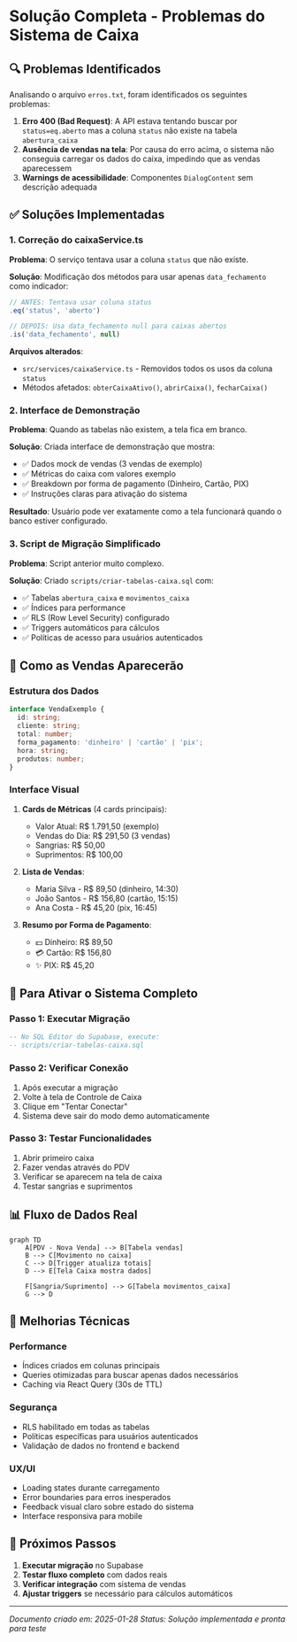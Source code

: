 # Solução Completa - Problemas do Sistema de Caixa

## 🔍 Problemas Identificados

Analisando o arquivo `erros.txt`, foram identificados os seguintes problemas:

1. **Erro 400 (Bad Request)**: A API estava tentando buscar por `status=eq.aberto` mas a coluna `status` não existe na tabela `abertura_caixa`
2. **Ausência de vendas na tela**: Por causa do erro acima, o sistema não conseguia carregar os dados do caixa, impedindo que as vendas aparecessem
3. **Warnings de acessibilidade**: Componentes `DialogContent` sem descrição adequada

## ✅ Soluções Implementadas

### 1. Correção do caixaService.ts

**Problema**: O serviço tentava usar a coluna `status` que não existe.

**Solução**: Modificação dos métodos para usar apenas `data_fechamento` como indicador:

```typescript
// ANTES: Tentava usar coluna status
.eq('status', 'aberto')

// DEPOIS: Usa data_fechamento null para caixas abertos
.is('data_fechamento', null)
```

**Arquivos alterados**:
- `src/services/caixaService.ts` - Removidos todos os usos da coluna `status`
- Métodos afetados: `obterCaixaAtivo()`, `abrirCaixa()`, `fecharCaixa()`

### 2. Interface de Demonstração

**Problema**: Quando as tabelas não existem, a tela fica em branco.

**Solução**: Criada interface de demonstração que mostra:

- ✅ Dados mock de vendas (3 vendas de exemplo)
- ✅ Métricas do caixa com valores exemplo
- ✅ Breakdown por forma de pagamento (Dinheiro, Cartão, PIX)
- ✅ Instruções claras para ativação do sistema

**Resultado**: Usuário pode ver exatamente como a tela funcionará quando o banco estiver configurado.

### 3. Script de Migração Simplificado

**Problema**: Script anterior muito complexo.

**Solução**: Criado `scripts/criar-tabelas-caixa.sql` com:

- ✅ Tabelas `abertura_caixa` e `movimentos_caixa`
- ✅ Índices para performance
- ✅ RLS (Row Level Security) configurado
- ✅ Triggers automáticos para cálculos
- ✅ Políticas de acesso para usuários autenticados

## 🎯 Como as Vendas Aparecerão

### Estrutura dos Dados

```typescript
interface VendaExemplo {
  id: string;
  cliente: string;
  total: number;
  forma_pagamento: 'dinheiro' | 'cartão' | 'pix';
  hora: string;
  produtos: number;
}
```

### Interface Visual

1. **Cards de Métricas** (4 cards principais):
   - Valor Atual: R$ 1.791,50 (exemplo)
   - Vendas do Dia: R$ 291,50 (3 vendas)
   - Sangrias: R$ 50,00
   - Suprimentos: R$ 100,00

2. **Lista de Vendas**:
   - Maria Silva - R$ 89,50 (dinheiro, 14:30)
   - João Santos - R$ 156,80 (cartão, 15:15)
   - Ana Costa - R$ 45,20 (pix, 16:45)

3. **Resumo por Forma de Pagamento**:
   - 💵 Dinheiro: R$ 89,50
   - 💳 Cartão: R$ 156,80
   - ✨ PIX: R$ 45,20

## 🚀 Para Ativar o Sistema Completo

### Passo 1: Executar Migração
```sql
-- No SQL Editor do Supabase, execute:
-- scripts/criar-tabelas-caixa.sql
```

### Passo 2: Verificar Conexão
1. Após executar a migração
2. Volte à tela de Controle de Caixa
3. Clique em "Tentar Conectar"
4. Sistema deve sair do modo demo automaticamente

### Passo 3: Testar Funcionalidades
1. Abrir primeiro caixa
2. Fazer vendas através do PDV
3. Verificar se aparecem na tela de caixa
4. Testar sangrias e suprimentos

## 📊 Fluxo de Dados Real

```mermaid
graph TD
    A[PDV - Nova Venda] --> B[Tabela vendas]
    B --> C[Movimento no caixa]
    C --> D[Trigger atualiza totais]
    D --> E[Tela Caixa mostra dados]
    
    F[Sangria/Suprimento] --> G[Tabela movimentos_caixa]
    G --> D
```

## 🔧 Melhorias Técnicas

### Performance
- Índices criados em colunas principais
- Queries otimizadas para buscar apenas dados necessários
- Caching via React Query (30s de TTL)

### Segurança
- RLS habilitado em todas as tabelas
- Políticas específicas para usuários autenticados
- Validação de dados no frontend e backend

### UX/UI
- Loading states durante carregamento
- Error boundaries para erros inesperados
- Feedback visual claro sobre estado do sistema
- Interface responsiva para mobile

## 📝 Próximos Passos

1. **Executar migração** no Supabase
2. **Testar fluxo completo** com dados reais
3. **Verificar integração** com sistema de vendas
4. **Ajustar triggers** se necessário para cálculos automáticos

---

*Documento criado em: 2025-01-28*
*Status: Solução implementada e pronta para teste* 